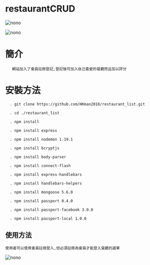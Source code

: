 # restaurantCRUD


   ![nono](https://media.giphy.com/media/lRXSKE6awIaPHOgZEp/giphy.gif)
   

   ![nono](https://media.giphy.com/media/S3hvceJCjk7B2bUoqL/giphy.gif)
# 簡介

       網站加入了會員註冊登記,登記後可加入自己喜愛的餐廳而且加以評分 

# 安裝方法

    
      . git clone https://github.com/HKman2018/restaurant_list.git
      
      . cd ./restaurant_list
      
      . npm install 
      
      . npm install express 
      
      . npm install nodemon 1.19.1

      . npm install bcryptjs

      . npm install body-parser

      . npm install connect-flash
     
      . npm install express-handlebars

      . npm install handlebars-helpers
   
      . npm install mongoose 5.6.0
    
      . npm install passport 0.4.0

      . npm install passport-facebook 3.0.0
       
      . npm install passport-local 1.0.0 
      
## 使用方法
    使用者可以使用會員註冊登入,但必須註冊為會員才能登入餐廳的選單 
   ![nono](https://media.giphy.com/media/J269hu1G6LutDAyaUb/giphy.gif)
